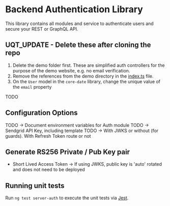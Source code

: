 # Backend Authentication Library

This library contains all modules and service to authenticate users and secure your REST or GraphQL API.

## UQT_UPDATE - Delete these after cloning the repo

1. Delete the demo folder first. These are simplified auth controllers for the purpose of the demo website, e.g. no email verification.
2. Remove the references from the demo directory in the [index.ts](./src/index.ts) file.
3. On the `User` model in the `core-date` library, change the unique value of the `email` property

TODO

## Configuration Options

TODO -> Document environment variables for Auth module
TODO -> Sendgrid API Key, including template
TODO -> With JWKS or without (for guards). With Refresh Token route or not

## Generate RS256 Private / Pub Key pair

- Short Lived Access Token -> If using JWKS, public key is 'auto' rotated and does not need to be deployed

## Running unit tests

Run `ng test server-auth` to execute the unit tests via [Jest](https://jestjs.io).

